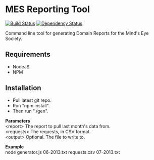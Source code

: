 MES Reporting Tool
==================

[![Build Status](https://travis-ci.org/ChaosExAnima/MES-Reporting-Tool.svg?branch=master)](https://travis-ci.org/ChaosExAnima/MES-Reporting-Tool)
[![Dependency Status](https://david-dm.org/ChaosExAnima/MES-Reporting-Tool.svg)](https://david-dm.org/ChaosExAnima/MES-Reporting-Tool)

Command line tool for generating Domain Reports for the Mind's Eye Society.

Requirements
------------
* NodeJS
* NPM

Installation
------------
* Pull latest git repo.
* Run "npm install".
* Then run "./gen".

**Parameters**<br>
\<report>	The report to pull last month's data from.<br>
\<requests>	The requests, in CSV format.<br>
\<output>	Optional. The file to write to.<br>

**Example**<br>
node generator.js 06-2013.txt requests.csv 07-2013.txt

